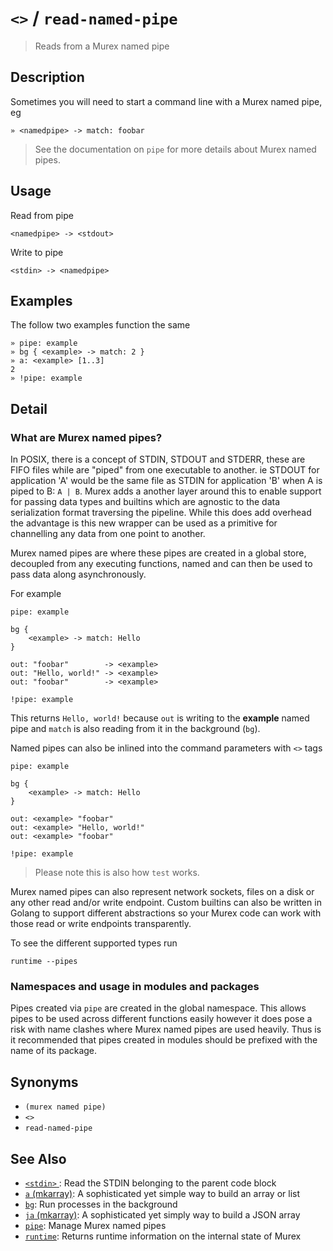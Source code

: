 # `<>` / `read-named-pipe`

> Reads from a Murex named pipe

## Description

Sometimes you will need to start a command line with a Murex named pipe, eg

```
» <namedpipe> -> match: foobar
```

> See the documentation on `pipe` for more details about Murex named pipes.

## Usage

Read from pipe

```
<namedpipe> -> <stdout>
```

Write to pipe

```
<stdin> -> <namedpipe>
```

## Examples

The follow two examples function the same

```
» pipe: example
» bg { <example> -> match: 2 }
» a: <example> [1..3]
2
» !pipe: example
```

## Detail

### What are Murex named pipes?

In POSIX, there is a concept of STDIN, STDOUT and STDERR, these are FIFO files
while are "piped" from one executable to another. ie STDOUT for application 'A'
would be the same file as STDIN for application 'B' when A is piped to B:
`A | B`. Murex adds a another layer around this to enable support for passing
data types and builtins which are agnostic to the data serialization format
traversing the pipeline. While this does add overhead the advantage is this new
wrapper can be used as a primitive for channelling any data from one point to
another.

Murex named pipes are where these pipes are created in a global store,
decoupled from any executing functions, named and can then be used to pass
data along asynchronously.

For example

```
pipe: example

bg {
    <example> -> match: Hello
}

out: "foobar"        -> <example>
out: "Hello, world!" -> <example>
out: "foobar"        -> <example>

!pipe: example
```

This returns `Hello, world!` because `out` is writing to the **example** named
pipe and `match` is also reading from it in the background (`bg`).

Named pipes can also be inlined into the command parameters with `<>` tags

```
pipe: example

bg {
    <example> -> match: Hello
}

out: <example> "foobar"
out: <example> "Hello, world!"
out: <example> "foobar"

!pipe: example
```

> Please note this is also how `test` works.

Murex named pipes can also represent network sockets, files on a disk or any
other read and/or write endpoint. Custom builtins can also be written in Golang
to support different abstractions so your Murex code can work with those read
or write endpoints transparently.

To see the different supported types run

```
runtime --pipes
```

### Namespaces and usage in modules and packages

Pipes created via `pipe` are created in the global namespace. This allows pipes
to be used across different functions easily however it does pose a risk with
name clashes where Murex named pipes are used heavily. Thus is it recommended
that pipes created in modules should be prefixed with the name of its package.

## Synonyms

* `(murex named pipe)`
* `<>`
* `read-named-pipe`


## See Also

* [`<stdin>` ](../commands/stdin.md):
  Read the STDIN belonging to the parent code block
* [`a` (mkarray)](../commands/a.md):
  A sophisticated yet simple way to build an array or list
* [`bg`](../commands/bg.md):
  Run processes in the background
* [`ja` (mkarray)](../commands/ja.md):
  A sophisticated yet simply way to build a JSON array
* [`pipe`](../commands/pipe.md):
  Manage Murex named pipes
* [`runtime`](../commands/runtime.md):
  Returns runtime information on the internal state of Murex